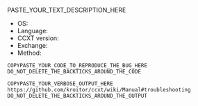 PASTE_YOUR_TEXT_DESCRIPTION_HERE

- OS:
- Language:
- CCXT version:
- Exchange:
- Method:

```
COPYPASTE_YOUR_CODE_TO_REPRODUCE_THE_BUG_HERE
DO_NOT_DELETE_THE_BACKTICKS_AROUND_THE_CODE
```

```
COPYPASTE_YOUR_VERBOSE_OUTPUT_HERE
https://github.com/kroitor/ccxt/wiki/Manual#troubleshooting
DO_NOT_DELETE_THE_BACKTICKS_AROUND_THE_OUTPUT
```
